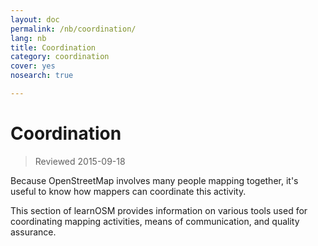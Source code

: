 ```yaml
---
layout: doc
permalink: /nb/coordination/
lang: nb
title: Coordination
category: coordination
cover: yes
nosearch: true

---
```


Coordination
============

> Reviewed 2015-09-18

Because OpenStreetMap involves many people mapping together, it's useful to know how mappers can coordinate this activity.

This section of learnOSM provides information on various tools used for coordinating mapping activities, means of communication, and quality assurance.